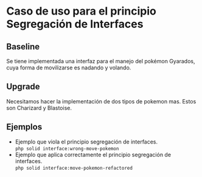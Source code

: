# Caso de uso para el principio Segregación de Interfaces

## Baseline

Se tiene implementada una interfaz para el manejo del pokémon Gyarados, cuya forma de movilizarse es nadando y volando.

## Upgrade

Necesitamos hacer la implementación de dos tipos de pokemon mas. Estos son Charizard y Blastoise.

## Ejemplos

- Ejemplo que viola el principio segregación de interfaces.    
  `php solid interface:wrong-move-pokemon`
- Ejemplo que aplica correctamente el principio segregación de interfaces.      
  `php solid interface:move-pokemon-refactored`